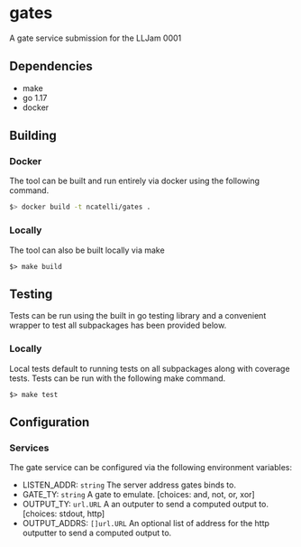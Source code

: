 # gates
A gate service submission for the LLJam 0001

## Dependencies
- make
- go 1.17
- docker

## Building
### Docker
The tool can be built and run entirely via docker using the following command.

```sh
$> docker build -t ncatelli/gates .
```

### Locally
The tool can also be built locally via make 

```
$> make build
```

## Testing
Tests can be run using the built in go testing library and a convenient wrapper to test all subpackages has been provided below.

### Locally
Local tests default to running tests on all subpackages along with coverage tests.
Tests can be run with the following make command.

```
$> make test
```

## Configuration
### Services
The gate service can be configured via the following environment variables:

- LISTEN_ADDR:        `string`  The server address gates binds to.
- GATE_TY: `string`  A gate to emulate. [choices: and, not, or, xor]
- OUTPUT_TY:  `url.URL` A an outputer to send a computed output to. [choices: stdout, http]
- OUTPUT_ADDRS:  `[]url.URL` An optional list of address for the http outputter to send a computed output to.
